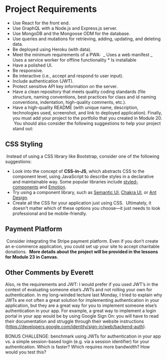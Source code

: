 # Project Requirements
- Use React for the front end.
  ​
- Use GraphQL with a Node.js and Express.js server.
  ​
- Use MongoDB and the Mongoose ODM for the database.
  ​
- Use queries and mutations for retrieving, adding, updating, and deleting data.
  ​
- Be deployed using Heroku (with data).
  ​
- Meet the minimum requirements of a PWA:
  ​
  _ Uses a web manifest
  _ Uses a service worker for offline functionality \* Is installable
  ​
- Have a polished UI.
  ​
- Be responsive.
  ​
- Be interactive (i.e., accept and respond to user input).
  ​
- Include authentication (JWT).
  ​
- Protect sensitive API key information on the server.
  ​
- Have a clean repository that meets quality coding standards (file structure, naming conventions, best practices for class and id naming conventions, indentation, high-quality comments, etc.).
  ​
- Have a high-quality README (with unique name, description, technologies used, screenshot, and link to deployed application).
  ​
  Finally, you must add your project to the portfolio that you created in Module 20.
  ​
  You should also consider the following suggestions to help your project stand out:
  ​

## CSS Styling

​
Instead of using a CSS library like Bootstrap, consider one of the following suggestions:
​

- Look into the concept of **CSS-in-JS**, which abstracts CSS to the component level, using JavaScript to describe styles in a declarative and maintainable way. Some popular libraries include [styled-components](https://styled-components.com/) and [Emotion](https://emotion.sh/docs/introduction).
  ​
- Try using a component library, such as [Semantic UI](https://semantic-ui.com/), [Chakra UI](https://chakra-ui.com/), or [Ant Design](https://ant.design/).
  ​
- Create all the CSS for your application just using CSS.
  ​
  Ultimately, it doesn't matter which of these options you choose&mdash;it just needs to look professional and be mobile-friendly.
  ​

## Payment Platform

​
Consider integrating the Stripe payment platform. Even if you don’t create an e-commerce application, you could set up your site to accept charitable donations.
​
**More details about the project will be provided in the lessons for Module 23 in Canvas.**

## Other Comments by Everett

Also, re the requirements and JWT: I would prefer if you used JWT’s in the context of evaluating someone else’s JWTs and not rolling your own for authentication. In my long-winded lecture last Monday, I tried to explain why JWTs are not often a great solution for implementing authentication in your application, but they are a great way for you to implement someone else’s authentication in your app. For example, a great way to implement a login portal in your app would be by using Google Sign On: you will have to read their documentation and struggle through their website instructions (https://developers.google.com/identity/sign-in/web/backend-auth).

BONUS CHALLENGE: benchmark using JWTs for authentication in your app vs. a simple session-based login (e.g. via a session identifier) for your authentication. Which is faster? Which requires more bandwidth? How would you test this?
